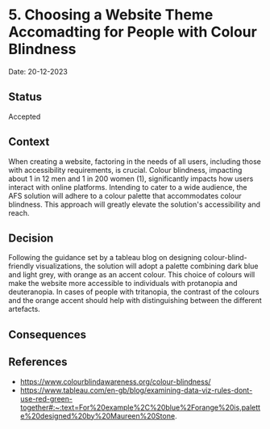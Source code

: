 # 5. Choosing a Website Theme Accomadting for People with Colour Blindness 

Date: 20-12-2023

## Status

Accepted

## Context

When creating a website, factoring in the needs of all users, including those with accessibility requirements,
is crucial. Colour blindness, impacting about 1 in 12 men and 1 in 200 women (1), significantly impacts how users interact with online platforms.
Intending to cater to a wide audience, the AFS solution will adhere to a colour palette  that accommodates colour blindness.
This approach will greatly elevate the solution's accessibility and reach.

## Decision

Following the guidance set by a tableau blog on designing colour-blind-friendly visualizations,
the solution will adopt a palette combining dark blue and light grey, with orange as an accent colour.
This choice of colours will make the website more accessible to individuals with protanopia and deuteranopia. 
In cases of people with tritanopia, the contrast of the colours and the orange 
accent should help with distinguishing between the different artefacts.

## Consequences

## References 
* https://www.colourblindawareness.org/colour-blindness/
* https://www.tableau.com/en-gb/blog/examining-data-viz-rules-dont-use-red-green-together#:~:text=For%20example%2C%20blue%2Forange%20is,palette%20designed%20by%20Maureen%20Stone.
